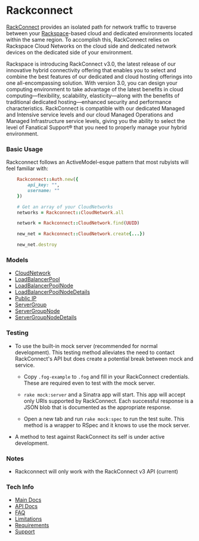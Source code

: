 # Rackconnect

[RackConnect](http://www.rackspace.com/cloud/hybrid/rackconnect) provides an isolated path for network traffic to traverse between your [Rackspace](http://rackspace.com)-based cloud and dedicated environments located within the same region. To accomplish this, RackConnect relies on Rackspace Cloud Networks on the cloud side and dedicated network devices on the dedicated side of your environment.

Rackspace is introducing RackConnect v3.0, the latest release of our innovative hybrid connectivity offering that enables you to select and combine the best features of our dedicated and cloud hosting offerings into one all-encompassing solution. With version 3.0, you can design your computing environment to take advantage of the latest benefits in cloud computing—flexibility, scalability, elasticity—along with the benefits of traditional dedicated hosting—enhanced security and performance characteristics. RackConnect is compatible with our dedicated Managed and Intensive service levels and our cloud Managed Operations and Managed Infrastructure service levels, giving you the ability to select the level of Fanatical Support® that you need to properly manage your hybrid environment.

### Basic Usage
Rackconnect follows an ActiveModel-esque pattern that most rubyists will feel familiar with:

``` ruby
	Rackconnect::Auth.new({
		api_key: "",
		username: ""
	})

	# Get an array of your CloudNetworks
	networks = Rackconnect::CloudNetwork.all

	network = Rackconnect::CloudNetwork.find(UUID)

	new_net = Rackconnect::CloudNetwork.create{...})

	new_net.destroy
```

### Models
* [CloudNetwork](http://docs.rcv3.apiary.io/#cloudnetworks)
* [LoadBalancerPool](http://docs.rcv3.apiary.io/#loadbalancerpools)
* [LoadBalancerPoolNode](http://docs.rcv3.apiary.io/#loadbalancerpools)
* [LoadBalancerPoolNodeDetails](http://docs.rcv3.apiary.io/#loadbalancerpools)
* [Public IP](http://docs.rcv3.apiary.io/#publicips)
* [ServerGroup](http://docs.rcv3.apiary.io/#servergroupscomingsoon)
* [ServerGroupNode](http://docs.rcv3.apiary.io/#servergroupscomingsoon)
* [ServerGroupNodeDetails](http://docs.rcv3.apiary.io/#servergroupscomingsoon)

### Testing
* To use the built-in mock server (recommended for normal development). This testing method alleviates the need to contact RackConnect's API but does create a potential break between mock and service.

    * Copy `.fog-example` to `.fog` and fill in your RackConnect credentials.
      These are required even to test with the mock server.

    * `rake mock:server` and a Sinatra app will start. This app will accept only URIs supported by RackConnect. Each successful response is a JSON blob that is documented as the appropriate response.

    * Open a new tab and run `rake mock:spec` to run the test suite. This method is a wrapper to RSpec and it knows to use the mock server.

* A method to test against RackConnect its self is under active development.

### Notes
* Rackconnect will only work with the RackConnect v3 API (current)

### Tech Info
* [Main Docs](http://www.rackspace.com/knowledge_center/getting-started/rackconnect)
* [API Docs](http://docs.rcv3.apiary.io/)
* [FAQ](http://www.rackspace.com/knowledge_center/article/rackconnect-v30-faq)
* [Limitations](http://www.rackspace.com/knowledge_center/article/rackconnect-v30-limitations)
* [Requirements](http://www.rackspace.com/knowledge_center/article/rackconnect-v30-requirements)
* [Support](http://www.rackspace.com/knowledge_center/article/getting-rackconnect-support)

